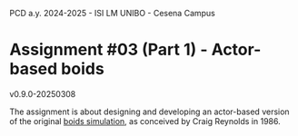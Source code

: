PCD a.y. 2024-2025 - ISI LM UNIBO - Cesena Campus

# Assignment #03 (Part 1) - Actor-based boids

v0.9.0-20250308

The assignment is about designing and developing an actor-based  version of the original [boids simulation](https://en.wikipedia.org/wiki/Boids), as conceived by Craig Reynolds in 1986.  



